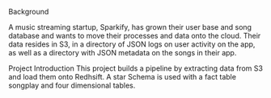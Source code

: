 Background

A music streaming startup, Sparkify, has grown their user base and song database and wants to move their processes and data onto the cloud. Their data resides in S3, in a directory of JSON logs on user activity on the app, as well as a directory with JSON metadata on the songs in their app.

Project Introduction
This project builds a pipeline by extracting data from S3 and load them onto Redhsift.
A star Schema is used with a fact table songplay and four dimensional tables.

